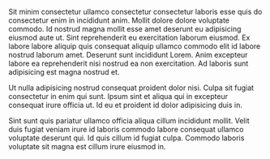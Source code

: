 Sit minim consectetur ullamco consectetur consectetur laboris esse quis do consectetur enim in incididunt anim. Mollit dolore dolore voluptate commodo. Id nostrud magna mollit esse amet deserunt eu adipisicing eiusmod aute ut. Sint reprehenderit eu exercitation laborum eiusmod. Ex labore labore aliquip quis consequat aliquip ullamco commodo elit id labore nostrud laborum amet. Deserunt sunt incididunt Lorem. Anim excepteur labore ea reprehenderit nisi nostrud ea non exercitation. Ad laboris sunt adipisicing est magna nostrud et.

Ut nulla adipisicing nostrud consequat proident dolor nisi. Culpa sit fugiat consectetur in enim qui sunt. Ipsum sint et aliqua qui in excepteur consequat irure officia ut. Id eu et proident id dolor adipisicing duis in.

Sint sunt quis pariatur ullamco officia aliqua cillum incididunt mollit. Velit duis fugiat veniam irure id laboris commodo labore consequat ullamco voluptate deserunt qui. Id quis cillum id fugiat culpa. Commodo laboris voluptate sit magna est cillum irure eiusmod in.